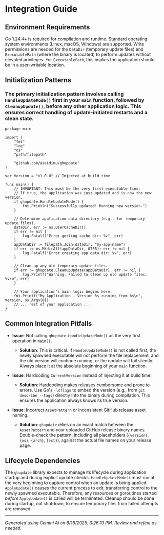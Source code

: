 # Integration Guide

## Environment Requirements

Go 1.24.4+ is required for compilation and runtime. Standard operating system environments (Linux, macOS, Windows) are supported. Write permissions are needed for the `DataDir` (temporary update files) and `ExecutablePath` (where the binary is located) to perform updates without elevated privileges. For `ExecutablePath`, this implies the application should be in a user-writable location.

## Initialization Patterns

### The primary initialization pattern involves calling `HandleUpdateMode()` first in your `main` function, followed by `CleanupUpdate()`, before any other application logic. This ensures correct handling of update-initiated restarts and a clean state.
```[DETECTED_LANGUAGE]
package main

import (
	"fmt"
	"log"
	"os"
	"path/filepath"

	"github.com/asaidimu/ghupdate"
)

var Version = "v1.0.0" // Injected at build time

func main() {
	// IMPORTANT: This must be the very first executable line.
	// If true, the application was just updated and is now the new version.
	if ghupdate.HandleUpdateMode() {
		fmt.Println("Successfully updated! Running new version.")
	}

	// Determine application data directory (e.g., for temporary update files).
	dataDir, err := os.UserCacheDir()
	if err != nil {
		log.Fatalf("Error getting cache dir: %v", err)
	}
	appDataDir := filepath.Join(dataDir, "my-app-name")
	if err := os.MkdirAll(appDataDir, 0755); err != nil {
		log.Fatalf("Error creating app data dir: %v", err)
	}

	// Clean up any old temporary update files.
	if err := ghupdate.CleanupUpdate(appDataDir); err != nil {
		log.Printf("Warning: Failed to clean up old update files: %v\n", err)
	}

	// Your application's main logic begins here.
	fmt.Printf("My Application - Version %s running from %s\n", Version, os.Args[0])
	// ... rest of your application ...
}
```

## Common Integration Pitfalls

- **Issue**: Not calling `ghupdate.HandleUpdateMode()` as the very first operation in `main()`.
  - **Solution**: This is critical. If `HandleUpdateMode()` is not called first, the newly spawned executable will not perform the file replacement, and the old version will continue running, or the update will fail silently. Always place it at the absolute beginning of your `main` function.

- **Issue**: Hardcoding `CurrentVersion` instead of injecting it at build time.
  - **Solution**: Hardcoding makes releases cumbersome and prone to errors. Use Go's `-ldflags` to embed the version (e.g., from `git describe --tags`) directly into the binary during compilation. This ensures the application always knows its true version.

- **Issue**: Incorrect `AssetPattern` or inconsistent GitHub release asset naming.
  - **Solution**: `ghupdate` relies on an exact match between the `AssetPattern` and your uploaded GitHub release binary names. Double-check the pattern, including all placeholders (`{version}`, `{os}`, `{arch}`, `{ext}`), against the actual file names on your release page.

## Lifecycle Dependencies

The `ghupdate` library expects to manage its lifecycle during application startup and during explicit update checks. `HandleUpdateMode()` must run at the very beginning to capture control when an update is being applied. `ApplyUpdate()` causes the current process to exit, transferring control to the newly spawned executable. Therefore, any resources or goroutines started *before* `ApplyUpdate()` is called will be terminated. Cleanup should be done during startup, not shutdown, to ensure temporary files from failed attempts are removed.



---
*Generated using Gemini AI on 6/16/2025, 3:26:10 PM. Review and refine as needed.*